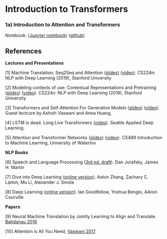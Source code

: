 Introduction to Transformers
============================

### 1a) Introduction to Attention and Transformers

Notebook: ([Jupyter notebook](https://nbviewer.jupyter.org/github/ccarpenterg/introTransformers/blob/master/01a_introduction_NLP_transformers.ipynb)) ([github](https://github.com/ccarpenterg/introTransformers/blob/master/01a_introduction_NLP_transformers.ipynb))

## References

**Lectures and Presentations**

[1] Machine Translation, Seq2Seq and Attention ([slides](https://web.stanford.edu/class/archive/cs/cs224n/cs224n.1194/slides/cs224n-2019-lecture08-nmt.pdf)) ([video](https://youtu.be/XXtpJxZBa2c)). CS224n: NLP with Deep Learning (2019), Stanford University

[2] Modeling contexts of use: Contextual Representations and Pretraining ([slides](https://web.stanford.edu/class/archive/cs/cs224n/cs224n.1194/slides/cs224n-2019-lecture13-contextual-representations.pdf)) ([video](https://youtu.be/S-CspeZ8FHc)). CS224n: NLP with Deep Learning (2019), Stanford University

[3] Transformers and Self-Attention For Generative Models ([slides](https://web.stanford.edu/class/archive/cs/cs224n/cs224n.1194/slides/cs224n-2019-lecture14-transformers.pdf)) ([video](https://youtu.be/5vcj8kSwBCY)). Guest lectcure by Ashish Vaswani and Anna Huang.

[4] LSTM is dead. Long Live Transformers ([video](https://www.youtube.com/watch?v=S27pHKBEp30)). Seattle Applied Deep Learning.

[5] Attention and Transformer Networks ([slides](https://cs.uwaterloo.ca/~ppoupart/teaching/cs480-spring19/slides/cs480-lecture19.pdf)) ([video](https://www.youtube.com/watch?v=OyFJWRnt_AY)). CS489 Introduction to Machine Learning, University of Waterloo

**NLP Books**

[6] Speech and Language Processing ([3rd ed. draft](https://web.stanford.edu/~jurafsky/slp3/)). Dan Jurafsky, James H. Martin

[7] Dive into Deep Learning ([online version](https://d2l.ai/)). Aston Zhang, Zachary C. Lipton, Mu Li, Alexander J. Smola

[8] Deep Learning ([online version](https://www.deeplearningbook.org/)). Ian Goodfellow, Yoshua Bengio, AAron Courville

**Papers**

[9] Neural Machine Translation by Jointly Learning to Align and Translate. [Bahdanau 2016](https://arxiv.org/pdf/1409.0473.pdf)

[10] Attention is All You Need, [Vaswani 2017](https://arxiv.org/pdf/1706.03762.pdf).
